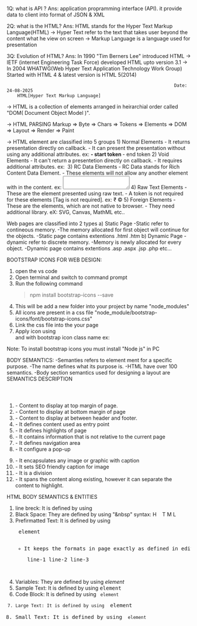 1Q: what is API ?
Ans: application propramming interface (API). it provide data to client into format of JSON & XML

2Q: what is the HTML?
Ans: HTML stands for the Hyper Text Markup Language(HTML)
     -> Hyper Text refer to the text that takes user beyond the content what he view on screen
     -> Markup Language is a language used for presentation

3Q: Evolution of HTML?
Ans: In 1990 "Tim Berners Lee" introduced HTML
    -> IETF (internet Engineering Task Force) developed HTML upto version 3.1
    -> In 2004 WHATWG(Web Hyper Text Application Technology Work Group) Started with HTML 4 & latest version is HTML 5(2014)

                                                                    Date: 24-08-2025
        HTML[Hyper Text Markup Language]
-> HTML is a collection of elements arranged in heirarchial order called "DOM( Document Object Model )".

-> HTML PARSING 
     Markup => Byte => Chars => Tokens => Elements => DOM => Layout => Render => Paint
     
-> HTML element are classified into 5 groups 
     1) Normal Elements
         - It returns presentation directly on callback.
         - It can present the presentation without using any additional attributes.
            ex: <b>  -  start token
                </b> -  end token
     2) Void Elements
         - It can't return a presentetion directly on callback.
         - It requires additional attributes.
            ex: <img>
     3) RC Data Elements
         - RC Data stands for Rich Content Data Element.
         - These elements will not allow any another element with in the content.
            ex: <textarea> </textarea>
     4) Raw Text Elements
         - These are the element presented using raw text.
         - A token is not required for these elements [Tag is not required].
            ex: &#8377;
                &copy;
     5) Foreign Elements
         - These are the elements, which are not native to browser.
         - They need additional library.
            eX: SVG, Canvas, MathML etc..

Web pages are classified into 2 types
   a) Static Page
      -Static refer to contineous memory.
      -The memory allocated for first object will continue for the objects.
      -Static page contains extentions
                .html
                .htm
   b) Dynamic Page
      -dynamic refer to discrete memory.
      -Memory is newly allocated for every object.
      -Dynamic page contains extentions 
                .asp
                .aspx
                .jsp
                .php etc...


BOOTSTRAP ICONS FOR WEB DESIGN:
   1) open the vs code
   2) Open terminal and switch to command prompt
   3) Run the following command
         >npm install bootstrap-icons --save
   4) This will be add a new folder into your project by name "node_modules"
   5) All icons are present in a css file "node_module/bootstrap-icons/font/bootstrap-icons.css"
   6) Link the css file into the your page
         <head>
              <link rel="stylesheet" href="../node_module/bootstrap-icons/font/bootstrap-icons.css">
         </head>
   7) Apply icon using <div> and <span> with bootstrap icon class name
        ex: <div class="bi bi-house"></div>
        
Note: To install bootstrap icons you must install "Node js" in PC

BODY SEMANTICS:
 -Semanties refers to element ment for a specific purpose.
 -The name defines what its purpose is.
 -HTML have over 100 semantics.
 -Body section semantics used for designing a layout are
       SEMANTICS                            DESCRIPTION
 1) <header></header>            -         Content to display at top margin of page.
 2) <footer></footer>            -         Content to display at bottom margin of page
 3) <section></section>          -         Content to display at between header and footer.
 4) <main></main>                -         It defines content used as entry point
 5) <article></article>          -         It defines highlights of page
 6) <aside></aside>              -         It contains information that is not relative to the current page
 7) <nav></nav>                  -         It defines navigation area
 8) <dialog></dialog>            -         It configure a pop-up
 9) <figure></figure>            -         It encapsulates any image or graphic with caption
 10) <figcaption></figcaption>   -         It sets SEO friendly caption for image
 11) <div></div>                 -         It is a division
 12) <span>                      -         It spans the content along existing, however it can separate the content to highlight.


HTML BODY SEMANTICS & ENTITIES
  1) line breck: It is defined by using <br>
  2) Black Space: They are defined by using "&nbsp"
       syntax: H &nbsp;&nbsp; T M L
  3) Prefirmatted Text: It is defined by using <pre> element
      - It keeps the formats in page exactly as defined in editor
       syntax: <pre>
                  line-1
                  line-2
                  line-3
               </pre>
  4) Variables: They  are defined by using <var> element
  5) Sample Text: It is defined by using <samp> element
  6) Code Block: It is defined by using <code> element
  7) Large Text: It is defined by using <big> element
  8) Small Text: It is defined by using <small> element

 
